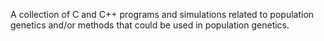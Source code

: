 A collection of C and C++ programs and simulations related to population genetics and/or methods that could be used in population genetics.
